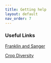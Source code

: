 ```yaml
---
title: Getting help
layout: default
nav_order: 7
---
```


### Useful Links

[Franklin and Sanger](http://pgfsites.s3-website-eu-west-1.amazonaws.com/H21/franklin.html)

[Crop Diversity](https://help.cropdiversity.ac.uk/)